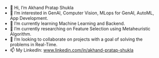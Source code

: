 - 👋 Hi, I’m Akhand Pratap Shukla
- 👀 I’m interested in GenAI, Computer Vision, MLops for GenAI, AutoML, App Development.
- 🌱 I’m currently learning Machine Learning and Backend.
- 🔎 I’m currently researching on Feature Selection using Metaheuristic Algorithm.
- 💞️ I’m looking to collaborate on projects with a goal of solving the problems in Real-Time.
- 📫 My LinkedIn: www.linkedin.com/in/akhand-pratap-shukla

<!---
A-P-Shukla/A-P-Shukla is a ✨ special ✨ repository because its `README.md` (this file) appears on your GitHub profile.
You can click the Preview link to take a look at your changes.
--->
